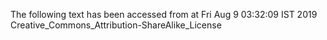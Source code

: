 The following text has been accessed from at Fri Aug 9 03:32:09 IST 2019
Creative_Commons_Attribution-ShareAlike_License
